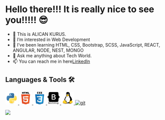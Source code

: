 # Hello there!!! It is really nice to see you!!!!! :sunglasses:
- :wave: This is ALICAN KURUS.
- :eyes: I’m interested in Web Development
- :seedling: I’ve been learning HTML, CSS, Bootstrap, SCSS, JavaScript, REACT, ANGULAR, NODE, NEST, MONGO
- :speech_balloon: Ask me anything about Tech World.
- :mailbox: You can reach me in here[LinkedIn](https://www.linkedin.com/in/alican-kurus-dev/)
## Languages & Tools  :hammer_and_wrench:
<p align="left"><a href="https://www.python.org" target="_blank"> <img src="https://raw.githubusercontent.com/devicons/devicon/master/icons/python/python-original.svg" alt="python" width="40" height="40"/> </a> <a href="https://www.w3.org/html/" target="_blank"> <img src="https://raw.githubusercontent.com/devicons/devicon/master/icons/html5/html5-original-wordmark.svg" alt="html5" width="40" height="40"/> </a>  <a href="https://www.w3schools.com/css/" target="_blank"> <img src="https://raw.githubusercontent.com/devicons/devicon/master/icons/css3/css3-original-wordmark.svg" alt="css3" width="40" height="40"/> </a><a href="https://getbootstrap.com" target="_blank"> <img src="https://raw.githubusercontent.com/devicons/devicon/master/icons/bootstrap/bootstrap-plain-wordmark.svg" alt="bootstrap" width="40" height="40"/> </a>  <a href="https://www.linux.org/" target="_blank"> <img src="https://raw.githubusercontent.com/devicons/devicon/master/icons/linux/linux-original.svg" alt="linux" width="40" height="40"/> </a> <a href="https://git-scm.com/" target="_blank"> <img src="https://www.vectorlogo.zone/logos/git-scm/git-scm-icon.svg" alt="git" width="40" height="40"/> </a>   </p>
<img src="https://github-readme-stats.vercel.app/api?username=alicankurusdev&theme=codeSTACKr&show_icons=true" >
